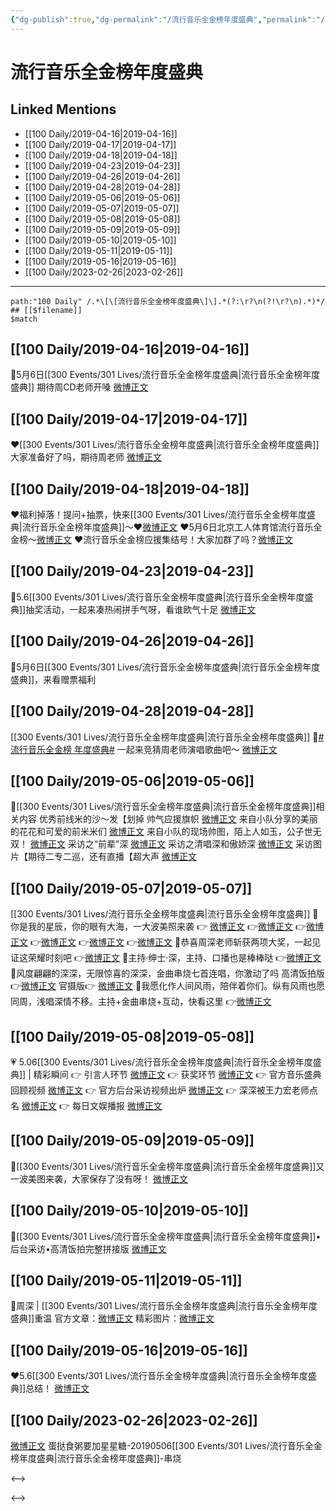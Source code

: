 ```yaml
---
{"dg-publish":true,"dg-permalink":"/流行音乐全金榜年度盛典","permalink":"/流行音乐全金榜年度盛典/","created":"2023-02-27T10:27:32.000+08:00","updated":"2023-04-10T16:24:24.000+08:00"}
---
```


# 流行音乐全金榜年度盛典

## Linked Mentions
- [[100 Daily/2019-04-16\|2019-04-16]]
- [[100 Daily/2019-04-17\|2019-04-17]]
- [[100 Daily/2019-04-18\|2019-04-18]]
- [[100 Daily/2019-04-23\|2019-04-23]]
- [[100 Daily/2019-04-26\|2019-04-26]]
- [[100 Daily/2019-04-28\|2019-04-28]]
- [[100 Daily/2019-05-06\|2019-05-06]]
- [[100 Daily/2019-05-07\|2019-05-07]]
- [[100 Daily/2019-05-08\|2019-05-08]]
- [[100 Daily/2019-05-09\|2019-05-09]]
- [[100 Daily/2019-05-10\|2019-05-10]]
- [[100 Daily/2019-05-11\|2019-05-11]]
- [[100 Daily/2019-05-16\|2019-05-16]]
- [[100 Daily/2023-02-26\|2023-02-26]]


---

```expander
path:"100 Daily" /.*\[\[流行音乐全金榜年度盛典\]\].*(?:\r?\n(?!\r?\n).*)*/
## [[$filename]]
$match
```
## [[100 Daily/2019-04-16\|2019-04-16]]
🌿5月6日[[300 Events/301 Lives/流行音乐全金榜年度盛典\|流行音乐全金榜年度盛典]]
期待周CD老师开嗓
[微博正文](https://m.weibo.cn/6466290670/4361757612448088)

## [[100 Daily/2019-04-17\|2019-04-17]]
❤️[[300 Events/301 Lives/流行音乐全金榜年度盛典\|流行音乐全金榜年度盛典]]大家准备好了吗，期待周老师
[微博正文](https://m.weibo.cn/6466290670/4362136723584116)
## [[100 Daily/2019-04-18\|2019-04-18]]
❤️福利掉落！提问+抽票，快来[[300 Events/301 Lives/流行音乐全金榜年度盛典\|流行音乐全金榜年度盛典]]～❤️[微博正文](https://m.weibo.cn/6466290670/4362433789343162)
❤️5月6日北京工人体育馆流行音乐全金榜～[微博正文](https://m.weibo.cn/6466290670/4362538144191773)
❤️流行音乐全金榜应援集结号！大家加群了吗？[微博正文](https://m.weibo.cn/6466290670/4362540454368987)
## [[100 Daily/2019-04-23\|2019-04-23]]
🌿5.6[[300 Events/301 Lives/流行音乐全金榜年度盛典\|流行音乐全金榜年度盛典]]抽奖活动，一起来凑热闹拼手气呀，看谁欧气十足
[微博正文](https://m.weibo.cn/6466290670/4364191890521269)
## [[100 Daily/2019-04-26\|2019-04-26]]
🌿5月6日[[300 Events/301 Lives/流行音乐全金榜年度盛典\|流行音乐全金榜年度盛典]]，来看赠票福利
[](https://m.weibo.cn/2393817812/4365358485580387)
## [[100 Daily/2019-04-28\|2019-04-28]]
[[300 Events/301 Lives/流行音乐全金榜年度盛典\|流行音乐全金榜年度盛典]]
🌿[#流行音乐全金榜 年度盛典#](https://s.weibo.com/weibo?q=%23%E6%B5%81%E8%A1%8C%E9%9F%B3%E4%B9%90%E5%85%A8%E9%87%91%E6%A6%9C%20%E5%B9%B4%E5%BA%A6%E7%9B%9B%E5%85%B8%23) 一起来竞猜周老师演唱歌曲吧～
[微博正文](https://m.weibo.cn/6466290670/4366013166502703)
## [[100 Daily/2019-05-06\|2019-05-06]]
🐰[[300 Events/301 Lives/流行音乐全金榜年度盛典\|流行音乐全金榜年度盛典]]相关内容
优秀前线米的沙～发【划掉 帅气应援旗帜
[微博正文](https://m.weibo.cn/6466290670/4368972449375750)
来自小队分享的美丽的花花和可爱的前米米们
[微博正文](https://m.weibo.cn/6466290670/4368985367914499)
来自小队的现场帅图，陌上人如玉，公子世无双！
[微博正文](https://m.weibo.cn/6466290670/4369056683248221)
采访之“前辈”深
[微博正文](https://m.weibo.cn/5144671472/4369058083956138)
采访之清唱深和傲娇深
[微博正文](https://m.weibo.cn/6466290670/4369087863795450)
采访图片【期待二专二巡，还有直播【超大声
[微博正文](https://m.weibo.cn/6466290670/4369058311401816)

## [[100 Daily/2019-05-07\|2019-05-07]]
[[300 Events/301 Lives/流行音乐全金榜年度盛典\|流行音乐全金榜年度盛典]]
💫你是我的星辰，你的眼有大海，一大波美照来袭
👉 [微博正文](https://m.weibo.cn/6466290670/4369210446026471)
👉[微博正文](https://m.weibo.cn/6466290670/4369224392331702)
👉[微博正文](https://m.weibo.cn/6466290670/4369375018449105)
👉[微博正文](https://m.weibo.cn/6466290670/4369394282272429)
👉[微博正文](https://m.weibo.cn/6466290670/4369398036558897)
👉[微博正文](https://m.weibo.cn/3467997832/4369421101349078)
💫恭喜周深老师斩获两项大奖，一起见证这荣耀时刻吧
👉[微博正文](https://m.weibo.cn/6466290670/4369263596914717)
💫主持·绅士·深，主持、口播也是棒棒哒
👉[微博正文](https://m.weibo.cn/6466290670/4369270110719864)
💫风度翩翩的深深，无限惊喜的深深，金曲串烧七首连唱，你激动了吗
高清饭拍版👉[微博正文](https://m.weibo.cn/6466290670/4369287739025659)
官摄版👉 [微博正文](https://m.weibo.cn/6466290670/4369379494063741)
💫我愿化作人间风雨，陪伴着你们。纵有风雨也愿同周，浅唱深情不移。主持+金曲串烧+互动，快看这里
👉[微博正文](https://m.weibo.cn/6466290670/4369418043570501)
## [[100 Daily/2019-05-08\|2019-05-08]]
💗 5.06[[300 Events/301 Lives/流行音乐全金榜年度盛典\|流行音乐全金榜年度盛典]] | 精彩瞬间
👉 引言人环节 [微博正文](https://m.weibo.cn/6466290670/4369740300890749)
👉 获奖环节 [微博正文](https://m.weibo.cn/6466290670/4369743747950570)
👉 官方音乐盛典回顾视频 [微博正文](https://m.weibo.cn/6466290670/4369760420332561)
👉 官方后台采访视频出炉 [微博正文](https://m.weibo.cn/6466290670/4369772773156757)
👉 深深被王力宏老师点名 [微博正文](https://m.weibo.cn/6466290670/4369761587125908)
👉 每日文娱播报 [微博正文](https://m.weibo.cn/6466290670/4369794742382723)
## [[100 Daily/2019-05-09\|2019-05-09]]
🐰[[300 Events/301 Lives/流行音乐全金榜年度盛典\|流行音乐全金榜年度盛典]]又一波美图来袭，大家保存了没有呀！
[微博正文](https://m.weibo.cn/6466290670/4369972270709245)

## [[100 Daily/2019-05-10\|2019-05-10]]
🌸[[300 Events/301 Lives/流行音乐全金榜年度盛典\|流行音乐全金榜年度盛典]]•后台采访•高清饭拍完整拼接版
[微博正文](https://m.weibo.cn/6466290670/4370379692600626)
## [[100 Daily/2019-05-11\|2019-05-11]]
🌸周深 | [[300 Events/301 Lives/流行音乐全金榜年度盛典\|流行音乐全金榜年度盛典]]重温
官方文章：[微博正文](https://m.weibo.cn/6466290670/4370718572065714)
精彩图片：[微博正文](https://m.weibo.cn/6466290670/4370695737414130)
## [[100 Daily/2019-05-16\|2019-05-16]]
❤️5.6[[300 Events/301 Lives/流行音乐全金榜年度盛典\|流行音乐全金榜年度盛典]]总结！
[微博正文](https://m.weibo.cn/6466290670/4372555983402627)
## [[100 Daily/2023-02-26\|2023-02-26]]
[微博正文](https://weibo.com/detail/4873157612147618) 蛋挞食粥要加星星糖-20190506[[300 Events/301 Lives/流行音乐全金榜年度盛典\|流行音乐全金榜年度盛典]]-串烧 ​​​

<-->

<-->